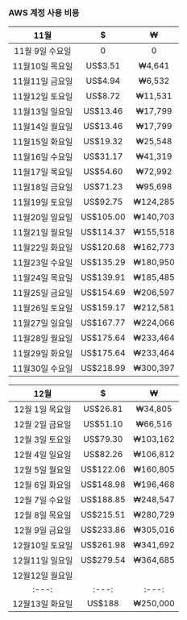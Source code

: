 ### AWS 계정 사용 비용
 
|11월|$|₩|
|:---:|:---:|:---:|
|11월 9일 수요일|        0|        0|
|11월10일 목요일|  US$3.51|   ₩4,641|
|11월11일 금요일|  US$4.94|   ₩6,532|
|11월12일 토요일|  US$8.72|  ₩11,531|
|11월13일 일요일| US$13.46|  ₩17,799|
|11월14일 월요일| US$13.46|  ₩17,799|
|11월15일 화요일| US$19.32|  ₩25,548|
|11월16일 수요일| US$31.17|  ₩41,319|
|11월17일 목요일| US$54.60|  ₩72,992|
|11월18일 금요일| US$71.23|  ₩95,698|
|11월19일 토요일| US$92.75| ₩124,285|
|11월20일 일요일|US$105.00| ₩140,703|
|11월21일 월요일|US$114.37| ₩155,518|
|11월22일 화요일|US$120.68| ₩162,773|    
|11월23일 수요일|US$135.29| ₩180,950|
|11월24일 목요일|US$139.91| ₩185,485|
|11월25일 금요일|US$154.69| ₩206,597|
|11월26일 토요일|US$159.17| ₩212,581|
|11월27일 일요일|US$167.77| ₩224,066|
|11월28일 월요일|US$175.64| ₩233,464|
|11월29일 화요일|US$175.64| ₩233,464|
|11월30일 수요일|US$218.99| ₩300,397|


|12월|$|₩|
|:---:|:---:|:---:|
|12월 1일 목요일| US$26.81|  ₩34,805|
|12월 2일 금요일| US$51.10|  ₩66,516|
|12월 3일 토요일| US$79.30| ₩103,162|
|12월 4일 일요일| US$82.26| ₩106,812|
|12월 5일 월요일|US$122.06| ₩160,805|
|12월 6일 화요일|US$148.98| ₩196,468|
|12월 7일 수요일|US$188.85| ₩248,547|
|12월 8일 목요일|US$215.51| ₩280,729|
|12월 9일 금요일|US$233.86| ₩305,016|
|12월10일 토요일|US$261.98| ₩341,692|
|12월11일 일요일|US$279.54| ₩364,685|
|12월12일 월요일|         |         |
|:---:|:---:|:---:| 
|12월13일 화요일|   US$188| ₩250,000|
